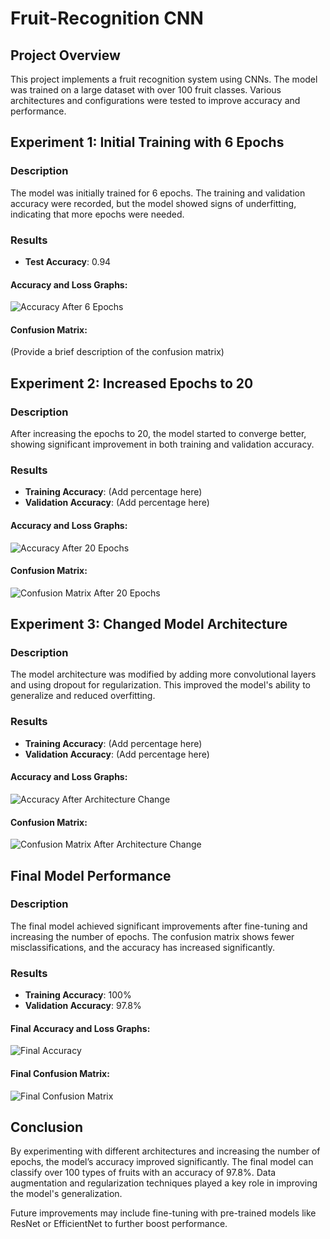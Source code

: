 # Fruit-Recognition CNN

## Project Overview
This project implements a fruit recognition system using CNNs. The model was trained on a large dataset with over 100 fruit classes. Various architectures and configurations were tested to improve accuracy and performance.
## Experiment 1: Initial Training with 6 Epochs

### Description
The model was initially trained for 6 epochs. The training and validation accuracy were recorded, but the model showed signs of underfitting, indicating that more epochs were needed.

### Results
- **Test Accuracy**: 0.94

#### Accuracy and Loss Graphs:
![Accuracy After 6 Epochs](path_to_accuracy_chart_6_epochs.png)

#### Confusion Matrix:
(Provide a brief description of the confusion matrix)
## Experiment 2: Increased Epochs to 20

### Description
After increasing the epochs to 20, the model started to converge better, showing significant improvement in both training and validation accuracy.

### Results
- **Training Accuracy**: (Add percentage here)
- **Validation Accuracy**: (Add percentage here)

#### Accuracy and Loss Graphs:
![Accuracy After 20 Epochs](path_to_accuracy_chart_20_epochs.png)

#### Confusion Matrix:
![Confusion Matrix After 20 Epochs](path_to_confusion_matrix_20_epochs.png)
## Experiment 3: Changed Model Architecture

### Description
The model architecture was modified by adding more convolutional layers and using dropout for regularization. This improved the model's ability to generalize and reduced overfitting.

### Results
- **Training Accuracy**: (Add percentage here)
- **Validation Accuracy**: (Add percentage here)

#### Accuracy and Loss Graphs:
![Accuracy After Architecture Change](path_to_accuracy_chart_architecture_change.png)

#### Confusion Matrix:
![Confusion Matrix After Architecture Change](path_to_confusion_matrix_architecture_change.png)
## Final Model Performance

### Description
The final model achieved significant improvements after fine-tuning and increasing the number of epochs. The confusion matrix shows fewer misclassifications, and the accuracy has increased significantly.

### Results
- **Training Accuracy**: 100%
- **Validation Accuracy**: 97.8%

#### Final Accuracy and Loss Graphs:
![Final Accuracy](path_to_final_accuracy_chart.png)

#### Final Confusion Matrix:
![Final Confusion Matrix](path_to_final_confusion_matrix.png)
## Conclusion
By experimenting with different architectures and increasing the number of epochs, the model’s accuracy improved significantly. The final model can classify over 100 types of fruits with an accuracy of 97.8%. Data augmentation and regularization techniques played a key role in improving the model's generalization.

Future improvements may include fine-tuning with pre-trained models like ResNet or EfficientNet to further boost performance.
